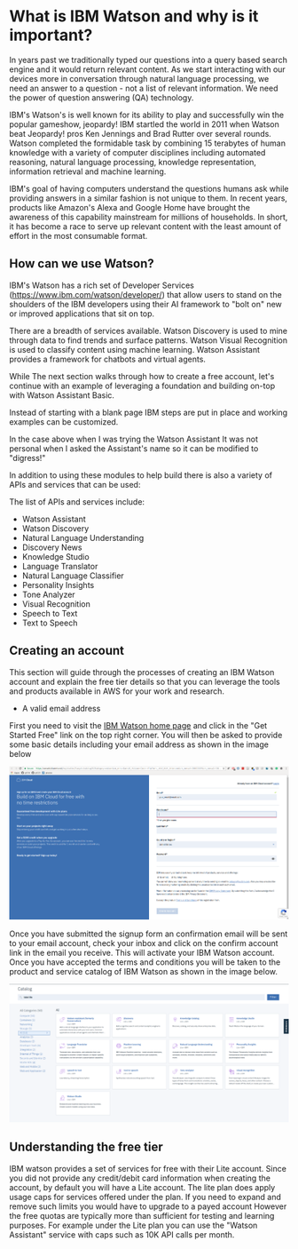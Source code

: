 # What is IBM Watson and why is it important?

In years past we traditionally typed our questions into a query based search engine and it would return relevant content.  As we start interacting with our devices more in conversation through natural language processing, we need an answer to a question - not a list of relevant information.  We need the power of question answering (QA) technology.  

IBM's Watson's is well known for its ability to play and successfully win the popular gameshow, jeopardy!  IBM startled the world in 2011 when Watson beat Jeopardy! pros Ken Jennings and Brad Rutter over several rounds.  Watson completed the formidable task by combining 15 terabytes of human knowledge with a variety of computer disciplines including automated reasoning, natural language processing, knowledge representation, information retrieval and machine learning.

IBM's goal of having computers understand the questions humans ask while providing answers in a similar fashion is not unique to them.  In recent years, products like Amazon's Alexa and Google Home have brought the awareness of this capability mainstream for millions of households.  In short, it has become a race to serve up relevant content with the least amount of effort in the most consumable format.

## How can we use Watson?

IBM's Watson has a rich set of Developer Services (https://www.ibm.com/watson/developer/) that allow users to stand on the shoulders of the IBM developers using their AI framework to "bolt on" new or improved applications that sit on top.

There are a breadth of services available.  Watson Discovery is used to mine through data to find trends and surface patterns.  Watson Visual Recognition is used to classify content using machine learning.  Watson Assistant provides a framework for chatbots and virtual agents.

While The next section walks through how to create a free account,  let's continue with an example of leveraging a foundation and building on-top with Watson Assistant Basic.  

Instead of starting with a blank page IBM steps are put in place and working examples can be customized.  

[](images/1WatsonAssistentBasic.PNG)
[](images/2WatsonAssistentBasicCode.PNG)
[](images/3WatsonAssistent3steps.PNG)
[](images/4Watsoneditsample.PNG)
[](images/5Watsonaddingexample.PNG)
[](images/6Watsoncustomizesettings.PNG)

In the case above when I was trying the Watson Assistant It was not personal when I asked the Assistant's name so it can be modified to "digress!"

In addition to using these modules to help build there is also a variety of APIs and services that can be used:

The list of APIs and services include:
* Watson Assistant
* Watson Discovery
* Natural Language Understanding
* Discovery News
* Knowledge Studio
* Language Translator
* Natural Language Classifier
* Personality Insights
* Tone Analyzer
* Visual Recognition
* Speech to Text
* Text to Speech

## Creating an account

This section will guide through the processes of creating an IBM Watson
account and explain the free tier details so that you can leverage the
tools and products available in AWS for your work and research.

* A valid email address

First you need to visit the
[IBM Watson home page](https://www.ibm.com/watson/index.html) and
click in the "Get Started Free" link on the top right corner. You will
then be asked to provide some basic details including your email
address as shown in the image below

![](images/ibmwatson_signup.png)

Once you have submitted the signup form an confirmation email will be
sent to your email account, check your inbox and click on the confirm
account link in the email you receive. This will activate your IBM
Watson account. Once you have accepted the terms and conditions you
will be taken to the product and service catalog of IBM Watson as
shown in the image below.

![](images/catalog_ibm_watson.png)

## Understanding the free tier

IBM watson provides a set of services for free with their Lite
account. Since you did not provide any credit/debit card information
when creating the account, by default you will have a Lite account.
The lite plan does apply usage caps for services offered under the
plan. If you need to expand and remove such limits you would have to
upgrade to a payed account However the free quotas are typically more
than sufficient for testing and learning purposes. For example under
the Lite plan you can use the "Watson Assistant" service with caps
such as 10K API calls per month.
